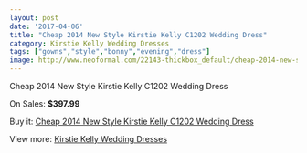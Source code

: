 ```yaml
---
layout: post
date: '2017-04-06'
title: "Cheap 2014 New Style Kirstie Kelly C1202 Wedding Dress"
category: Kirstie Kelly Wedding Dresses
tags: ["gowns","style","bonny","evening","dress"]
image: http://www.neoformal.com/22143-thickbox_default/cheap-2014-new-style-kirstie-kelly-c1202-wedding-dress.jpg
---
```

Cheap 2014 New Style Kirstie Kelly C1202 Wedding Dress

On Sales: **$397.99**
<a href="https://www.neoformal.com/en/kirstie-kelly-wedding-dresses-2014/7274-cheap-2014-new-style-kirstie-kelly-c1202-wedding-dress.html"><amp-img layout="responsive" width="600" height="600" src="//www.neoformal.com/22143-thickbox_default/cheap-2014-new-style-kirstie-kelly-c1202-wedding-dress.jpg" alt="Cheap 2014 New Style Kirstie Kelly C1202 Wedding Dress 0" /></a>
<a href="https://www.neoformal.com/en/kirstie-kelly-wedding-dresses-2014/7274-cheap-2014-new-style-kirstie-kelly-c1202-wedding-dress.html"><amp-img layout="responsive" width="600" height="600" src="//www.neoformal.com/22144-thickbox_default/cheap-2014-new-style-kirstie-kelly-c1202-wedding-dress.jpg" alt="Cheap 2014 New Style Kirstie Kelly C1202 Wedding Dress 1" /></a>

Buy it: [Cheap 2014 New Style Kirstie Kelly C1202 Wedding Dress](https://www.neoformal.com/en/kirstie-kelly-wedding-dresses-2014/7274-cheap-2014-new-style-kirstie-kelly-c1202-wedding-dress.html "Cheap 2014 New Style Kirstie Kelly C1202 Wedding Dress")

View more: [Kirstie Kelly Wedding Dresses](https://www.neoformal.com/en/115-kirstie-kelly-wedding-dresses-2014 "Kirstie Kelly Wedding Dresses")